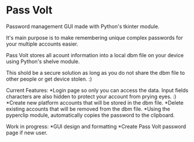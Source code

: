 # Pass Volt
Password management GUI made with Python's tkinter module.

It's main purpose is to make remembering unique complex passwords for your multiple accounts easier. 

Pass Volt stores all acount information into a local dbm file on your device using Python's shelve module.

This shold be a secure solution as long as you do not share the dbm file to other people or get device stolen. :)

Current Features:
  *Login page so only you can access the data. Input fields characters are also hidden to protect your account from prying eyes. :)
  *Create new platform accounts that will be stored in the dbm file.
  *Delete existing accounts that will be removed from the dbm file.
  *Using the pyperclip module, automatically copies the password to the clipboard.
  
Work in progress:
  *GUI design and formatting
  *Create Pass Volt password page if new user. 
  
